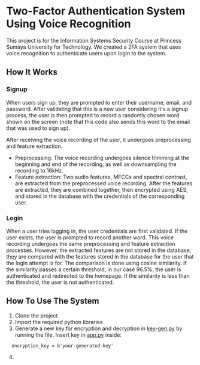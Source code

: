 # Two-Factor Authentication System Using Voice Recognition
This project is for the Information Systems Security Course at Princess Sumaya University for Technology. We created a 2FA system that uses voice recognition to authenticate users upon login to the system.

## How It Works
### Signup
When users sign up, they are prompted to enter their username, email, and password. After validating that this is a new user considering it's a signup process, the user is then prompted to record a randomly chosen word shown on the screen (note that this code also sends this word to the email that was used to sign up).

After receiving the voice recording of the user, it undergoes preprocessing and feature extraction.

- Preprocessing: The voice recording undergoes silence trimming at the beginning and end of the recording, as well as downsampling the recording to 16kHz.
- Feature extraction: Two audio features, MFCCs and spectral contrast, are extracted from the preprocessed voice recording.
After the features are extracted, they are combined together, then encrypted using AES, and stored in the database with the credentials of the corresponding user.

### Login
When a user tries logging in, the user credentials are first validated. If the user exists, the user is prompted to record another word. This voice recording undergoes the same preprocessing and feature extraction processes. However, the extracted features are not stored in the database; they are compared with the features stored in the database for the user that the login attempt is for. The comparison is done using cosine similarity. If the similarity passes a certain threshold, in our case 96.5%, the user is authenticated and redirected to the homepage. If the similarity is less than the threshold, the user is not authenticated.

## How To Use The System
1. Clone the project
2. Import the required python libraries
3. Generate a new key for encryption and decryption in [key-gen.py](/.key-gen.py) by running the file. Insert key in [app.py](./app.py) inside:
 ```
   encryption_key = b'your-generated-key'
```
4. 
